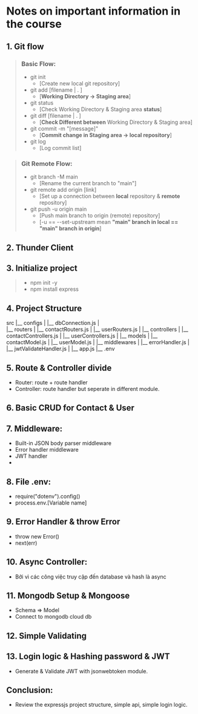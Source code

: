 # Notes on important information in the course
## 1. Git flow
> ### Basic Flow:
> - git init 
>   - [Create new local git repository]
> - git add [filename | . ]
>   - [__Working Directory -> Staging area__]
> - git status 
>   - [Check Working Directory & Staging area __status__]
> - git diff [filename | . ] 
>   - [__Check Different between__ Working Directory & Staging area]
> - git commit -m "[message]"
>   - [__Commit change in Staging area -> local repository__]
> - git log 
>   - [Log commit list]

> ### Git Remote Flow: 
> - git branch -M main 
>   - [Rename the current branch to "main"]
> - git remote add origin [link] 
>   - [Set up a connection between __local__ repository & __remote__ repository]
> - git push -u origin main 
>   - [Push main branch to origin (remote) repository]
>   - [-u == --set-upstream mean __"main" branch in local == "main" branch in origin__] 

## 2. Thunder Client

## 3. Initialize project
> - npm init -y
> - npm install express

## 4. Project Structure
src
|__ configs
|    |__ dbConnection.js
|        
|__ routers 
|    |__ contactRouters.js
|    |__ userRouters.js
|
|__ controllers
|    |__ contactControllers.js
|    |__ userControllers.js
|
|__ models
|    |__ contactModel.js
|    |__ userModel.js
|
|__ middlewares
|    |__ errorHandler.js
|    |__ jwtValidateHandler.js
|
|__ app.js
|__ .env

## 5. Route & Controller divide
- Router: route + route handler
- Controller: route handler but seperate in different module.

## 6. Basic CRUD for Contact & User

## 7. Middleware:
- Built-in JSON body parser middleware
- Error handler middleware
- JWT handler
- 
## 8. File .env:
- require("dotenv").config()
- process.env.[Variable name]

## 9. Error Handler & throw Error
- throw new Error()
- next(err)

## 10. Async Controller:
- Bởi vì các công việc truy cập đến database và hash là async

## 11. Mongodb Setup & Mongoose
- Schema => Model
- Connect to mongodb cloud db

## 12. Simple Validating 

## 13. Login logic & Hashing password & JWT
- Generate & Validate JWT with jsonwebtoken module.

## Conclusion:
- Review the expressjs project structure, simple api, simple login logic.